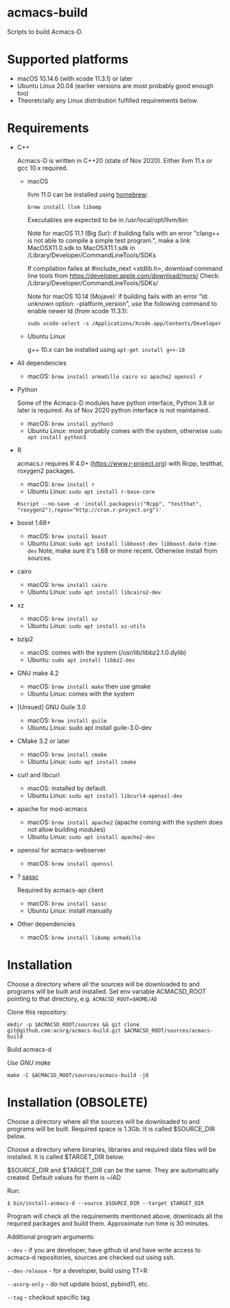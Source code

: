 # acmacs-build

Scripts to build Acmacs-D.

# Supported platforms

 - macOS 10.14.6 (with xcode 11.3.1) or later
 - Ubuntu Linux 20.04 (earlier versions are most probably good enough too)
 - Theoretcially any Linux distribution fulfilled requirements below.

# Requirements

- C++

  Acmacs-D is written in C++20 (state of Nov 2020). Either llvm 11.x or gcc 10.x required.

  * macOS

     llvm 11.0 can be installed using [homebrew](https://brew.sh):

     `brew install llvm libomp`

     Executables are expected to be in /usr/local/opt/llvm/bin

     Note for macOS 11.1 (Big Sur): if building fails with an error "clang++ is not able to compile a simple test program.",
     make a link MacOSX11.0.sdk to MacOSX11.1.sdk in /Library/Developer/CommandLineTools/SDKs

     If compilation failes at #include_next <stdlib.h>, download command line tools from
     https://developer.apple.com/download/more/
     Check: /Library/Developer/CommandLineTools/SDKs/
     
     Note for macOS 10.14 (Mojave): if building fails with an error "ld: unknown option: -platform_version",
     use the following command to enable newer ld (from xcode 11.3.1):

     `sudo xcode-select -s /Applications/Xcode.app/Contents/Developer`

  * Ubuntu Linux

    g++ 10.x can be installed using `apt-get install g++-10`

- All dependencies

  * macOS: `brew install armadillo cairo xz apache2 openssl r`
  
  
- Python

  Some of the Acmacs-D modules have python interface, Python 3.8 or later is required.
  As of Nov 2020 python interface is not maintained.

  * macOS: `brew install python3`
  * Ubuntu Linux: most probably comes with the system, otherwise `sudo apt install python3`

- R

  acmacs.r requires R 4.0+ (https://www.r-project.org) with Rcpp, testthat, roxygen2 packages.

  * macOS: `brew install r`
  * Ubuntu Linux: `sudo apt install r-base-core`

  `Rscript --no-save -e 'install.packages(c("Rcpp", "testthat", "roxygen2"),repos="http://cran.r-project.org")'`

- boost 1.68+

  * macOS: `brew install boost`
  * Ubuntu Linux: `sudo apt install libboost-dev libboost-date-time-dev`
    Note, make sure it's 1.68 or more recent. Otherwise install from sources.

- cairo

  * macOS: `brew install cairo`
  * Ubuntu Linux: `sudo apt install libcairo2-dev`

- xz

  * macOS: `brew install xz`
  * Ubuntu Linux: `sudo apt install xz-utils`

- bzip2

  * macOS: comes with the system (/usr/lib/libbz2.1.0.dylib)
  * Ubuntu: `sudo apt install libbz2-dev`

- GNU make 4.2

  * macOS: `brew install make` then use gmake
  * Ubuntu Linux: comes with the system

- [Unsued] GNU Guile 3.0

  * macOS: `brew install guile`
  * Ubuntu Linux: sudo apt install guile-3.0-dev

- CMake 3.2 or later

  * macOS: `brew install cmake`
  * Ubuntu Linux: `sudo apt install cmake`

- curl and libcurl

  * macOS: installed by default.
  * Ubuntu Linux: `sudo apt install libcurl4-openssl-dev`

- apache for mod-acmacs

  * macOS: `brew install apache2` (apache coming with the system does not allow building modules)
  * Ubuntu Linux: `sudo apt install apache2-dev`

- openssl for acmacs-webserver

  * macOS: `brew install openssl`

- ? [sassc](https://github.com/sass/sassc)

  Required by acmacs-api client

  * macOS: `brew install sassc`
  * Ubuntu Linux: install manually

- Other dependencies

  * macOS: `brew install libomp armadillo`
  
# Installation

Choose a directory where all the sources will be downloaded to and
programs will be built and installed. Set env variable ACMACSD\_ROOT
pointing to that directory, e.g. `ACMACSD_ROOT=$HOME/AD`

Clone this repository:

    mkdir -p $ACMACSD_ROOT/sources && git clone git@github.com:acorg/acmacs-build.git $ACMACSD_ROOT/sources/acmacs-build

Build acmacs-d

*Use GNU make*

    make -C $ACMACSD_ROOT/sources/acmacs-build -j8

# Installation (OBSOLETE)

Choose a directory where all the sources will be downloaded to and
programs will be built. Required space is 1.3Gb. It is called
\$SOURCE_DIR below.

Choose a directory where binaries, libraries and required data files
will be installed. It is called \$TARGET_DIR below.

\$SOURCE_DIR and \$TARGET_DIR can be the same. They are automatically created. Default values for them is ~/AD

Run:

`$ bin/install-acmacs-d --source $SOURCE_DIR --target $TARGET_DIR`

Program will check all the requirements mentioned above, downloads all
the required packages and build them. Approximate run time is 30
minutes.

Additional program arguments:

`--dev` - if you are developer, have github id and have write access
to acmacs-d repositories, sources are checked out using ssh.

`--dev-release` - for a developer, build using TT=R

`--acorg-only` - do not update boost, pybind11, etc.

`--tag` -  checkout specific tag
